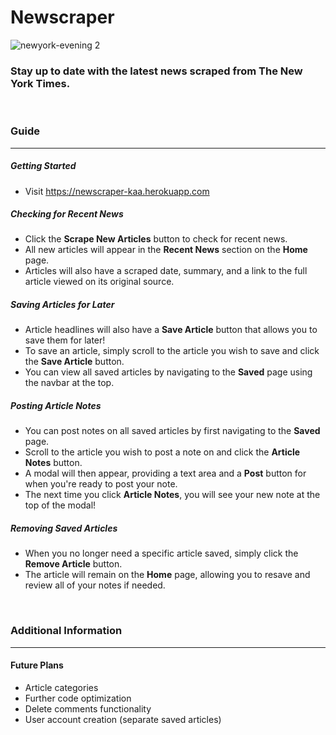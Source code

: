 # Newscraper
![newyork-evening 2](https://user-images.githubusercontent.com/30301389/35880544-351511a4-0b4c-11e8-84fc-14f7d4a3ca01.jpg)

### Stay up to date with the latest news scraped from The New York Times.
<br/>

### Guide
________________
##### Getting Started
- Visit https://newscraper-kaa.herokuapp.com

##### Checking for Recent News
- Click the **Scrape New Articles** button to check for recent news.
- All new articles will appear in the **Recent News** section on the **Home** page.
- Articles will also have a scraped date, summary, and a link to the full article viewed on its original source.

##### Saving Articles for Later
- Article headlines will also have a **Save Article** button that allows you to save them for later!
- To save an article, simply scroll to the article you wish to save and click the **Save Article** button.
- You can view all saved articles by navigating to the **Saved** page using the navbar at the top.

##### Posting Article Notes
- You can post notes on all saved articles by first navigating to the **Saved** page.
- Scroll to the article you wish to post a note on and click the **Article Notes** button.
- A modal will then appear, providing a text area and a **Post** button for when you're ready to post your note.
- The next time you click **Article Notes**, you will see your new note at the top of the modal!

##### Removing Saved Articles
- When you no longer need a specific article saved, simply click the **Remove Article** button.
- The article will remain on the **Home** page, allowing you to resave and review all of your notes if needed.
<br/>

### Additional Information
________________
#### Future Plans
- Article categories
- Further code optimization
- Delete comments functionality
- User account creation (separate saved articles)
